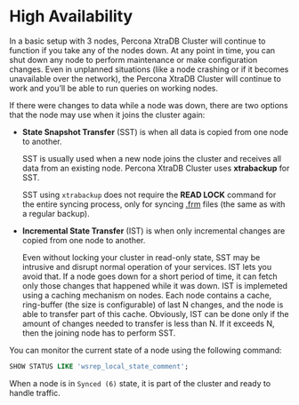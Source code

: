 # High Availability

In a basic setup with 3 nodes, Percona XtraDB Cluster will continue to function
if you take any of the nodes down.
At any point in time, you can shut down any node to perform maintenance
or make configuration changes.
Even in unplanned situations
(like a node crashing or if it becomes unavailable over the network),
the Percona XtraDB Cluster will continue to work
and you’ll be able to run queries on working nodes.

If there were changes to data while a node was down,
there are two options that the node may use when it joins the cluster again:


* **State Snapshot Transfer** (SST) is when all data is copied
from one node to another.

  SST is usually used when a new node joins the cluster
  and receives all data from an existing node.
  Percona XtraDB Cluster uses **xtrabackup** for SST.

  SST using `xtrabackup` does not require the **READ LOCK** command
  for the entire syncing process, only for syncing [.frm](../glossary.md#frm) files (the same as with a regular backup).


* **Incremental State Transfer** (IST) is when only incremental changes
are copied from one node to another.

  Even without locking your cluster in read-only state, SST may be intrusive
  and disrupt normal operation of your services.
  IST lets you avoid that.
  If a node goes down for a short period of time,
  it can fetch only those changes that happened while it was down.
  IST is implemeted using a caching mechanism on nodes.
  Each node contains a cache, ring-buffer (the size is configurable)
  of last N changes, and the node is able to transfer part of this cache.
  Obviously, IST can be done only if the amount of changes needed to transfer
  is less than N. If it exceeds N, then the joining node has to perform SST.

You can monitor the current state of a node using the following command:

```sql
SHOW STATUS LIKE 'wsrep_local_state_comment';
```

When a node is in `Synced (6)` state, it is part of the cluster
and ready to handle traffic.
